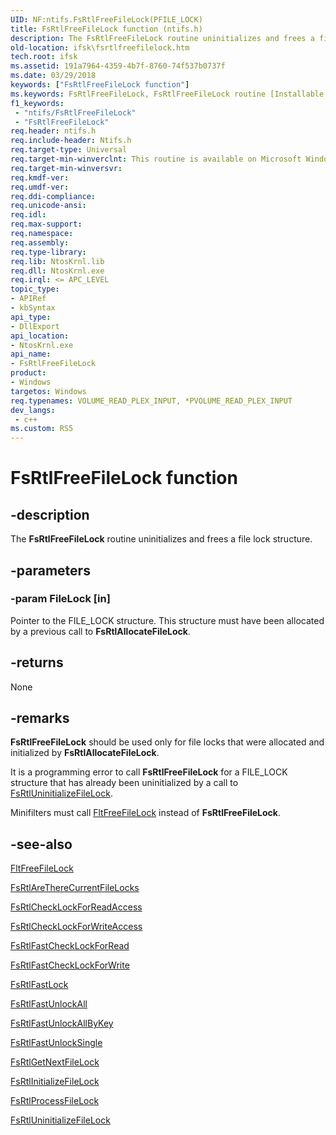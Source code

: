 ```yaml
---
UID: NF:ntifs.FsRtlFreeFileLock(PFILE_LOCK)
title: FsRtlFreeFileLock function (ntifs.h)
description: The FsRtlFreeFileLock routine uninitializes and frees a file lock structure.
old-location: ifsk\fsrtlfreefilelock.htm
tech.root: ifsk
ms.assetid: 191a7964-4359-4b7f-8760-74f537b0737f
ms.date: 03/29/2018
keywords: ["FsRtlFreeFileLock function"]
ms.keywords: FsRtlFreeFileLock, FsRtlFreeFileLock routine [Installable File System Drivers], fsrtlref_112afa00-3370-4671-ad22-0743f8dd1c52.xml, ifsk.fsrtlfreefilelock, ntifs/FsRtlFreeFileLock
f1_keywords:
 - "ntifs/FsRtlFreeFileLock"
 - "FsRtlFreeFileLock"
req.header: ntifs.h
req.include-header: Ntifs.h
req.target-type: Universal
req.target-min-winverclnt: This routine is available on Microsoft Windows 2000 and later.
req.target-min-winversvr:
req.kmdf-ver:
req.umdf-ver:
req.ddi-compliance:
req.unicode-ansi:
req.idl:
req.max-support:
req.namespace:
req.assembly:
req.type-library:
req.lib: NtosKrnl.lib
req.dll: NtosKrnl.exe
req.irql: <= APC_LEVEL
topic_type:
- APIRef
- kbSyntax
api_type:
- DllExport
api_location:
- NtosKrnl.exe
api_name:
- FsRtlFreeFileLock
product:
- Windows
targetos: Windows
req.typenames: VOLUME_READ_PLEX_INPUT, *PVOLUME_READ_PLEX_INPUT
dev_langs:
 - c++
ms.custom: RS5
---
```


# FsRtlFreeFileLock function


## -description


The <b>FsRtlFreeFileLock</b> routine uninitializes and frees a file lock structure.


## -parameters




### -param FileLock [in]

Pointer to the FILE_LOCK structure. This structure must have been allocated by a previous call to <b>FsRtlAllocateFileLock</b>.


## -returns



None




## -remarks



<b>FsRtlFreeFileLock</b> should be used only for file locks that were allocated and initialized by <b>FsRtlAllocateFileLock</b>.

It is a programming error to call <b>FsRtlFreeFileLock</b> for a FILE_LOCK structure that has already been uninitialized by a call to <a href="https://docs.microsoft.com/windows-hardware/drivers/ddi/ntifs/nf-ntifs-_fsrtl_advanced_fcb_header-fsrtluninitializefilelock">FsRtlUninitializeFileLock</a>.

Minifilters must call <a href="https://docs.microsoft.com/windows-hardware/drivers/ddi/fltkernel/nf-fltkernel-fltfreefilelock">FltFreeFileLock</a> instead of <b>FsRtlFreeFileLock</b>.




## -see-also




<a href="https://docs.microsoft.com/windows-hardware/drivers/ddi/fltkernel/nf-fltkernel-fltfreefilelock">FltFreeFileLock</a>



<a href="https://docs.microsoft.com/windows-hardware/drivers/ddi/ntifs/nf-ntifs-fsrtlaretherecurrentfilelocks">FsRtlAreThereCurrentFileLocks</a>



<a href="https://docs.microsoft.com/windows-hardware/drivers/ddi/ntifs/nf-ntifs-_fsrtl_advanced_fcb_header-fsrtlchecklockforreadaccess">FsRtlCheckLockForReadAccess</a>



<a href="https://docs.microsoft.com/windows-hardware/drivers/ddi/ntifs/nf-ntifs-_fsrtl_advanced_fcb_header-fsrtlchecklockforwriteaccess">FsRtlCheckLockForWriteAccess</a>



<a href="https://docs.microsoft.com/windows-hardware/drivers/ddi/ntifs/nf-ntifs-_fsrtl_advanced_fcb_header-fsrtlfastchecklockforread">FsRtlFastCheckLockForRead</a>



<a href="https://docs.microsoft.com/windows-hardware/drivers/ddi/ntifs/nf-ntifs-_fsrtl_advanced_fcb_header-fsrtlfastchecklockforwrite">FsRtlFastCheckLockForWrite</a>



<a href="https://docs.microsoft.com/windows-hardware/drivers/ddi/ntifs/nf-ntifs-fsrtlfastlock">FsRtlFastLock</a>



<a href="https://docs.microsoft.com/windows-hardware/drivers/ddi/ntifs/nf-ntifs-_fsrtl_advanced_fcb_header-fsrtlfastunlockall">FsRtlFastUnlockAll</a>



<a href="https://docs.microsoft.com/windows-hardware/drivers/ddi/ntifs/nf-ntifs-_fsrtl_advanced_fcb_header-fsrtlfastunlockallbykey">FsRtlFastUnlockAllByKey</a>



<a href="https://docs.microsoft.com/windows-hardware/drivers/ddi/ntifs/nf-ntifs-_fsrtl_advanced_fcb_header-fsrtlfastunlocksingle">FsRtlFastUnlockSingle</a>



<a href="https://docs.microsoft.com/windows-hardware/drivers/ddi/ntifs/nf-ntifs-_fsrtl_advanced_fcb_header-fsrtlgetnextfilelock">FsRtlGetNextFileLock</a>



<a href="https://docs.microsoft.com/windows-hardware/drivers/ddi/ntifs/nf-ntifs-_fsrtl_advanced_fcb_header-fsrtlinitializefilelock">FsRtlInitializeFileLock</a>



<a href="https://docs.microsoft.com/windows-hardware/drivers/ddi/ntifs/nf-ntifs-_fsrtl_advanced_fcb_header-fsrtlprocessfilelock">FsRtlProcessFileLock</a>



<a href="https://docs.microsoft.com/windows-hardware/drivers/ddi/ntifs/nf-ntifs-_fsrtl_advanced_fcb_header-fsrtluninitializefilelock">FsRtlUninitializeFileLock</a>
 

 

